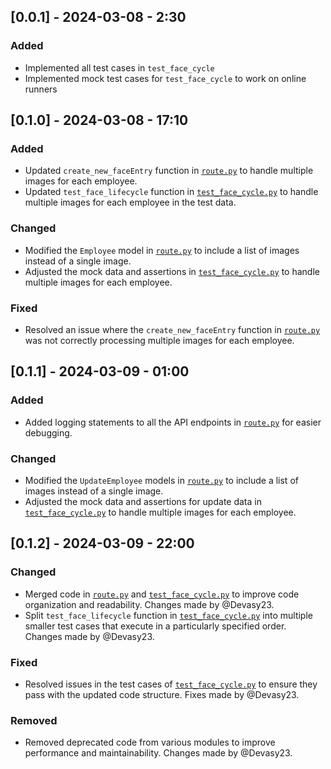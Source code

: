 ## [0.0.1] - 2024-03-08 - 2:30

### Added
- Implemented all test cases in `test_face_cycle`
- Implemented mock test cases for `test_face_cycle` to work on online runners

## [0.1.0] - 2024-03-08 - 17:10

### Added
- Updated `create_new_faceEntry` function in [`route.py`](route/route.py) to handle multiple images for each employee.
- Updated `test_face_lifecycle` function in [`test_face_cycle.py`](testing/test_face_cycle.py) to handle multiple images for each employee in the test data.

### Changed
- Modified the `Employee` model in [`route.py`](route/route.py) to include a list of images instead of a single image.
- Adjusted the mock data and assertions in [`test_face_cycle.py`](testing/test_face_cycle.py) to handle multiple images for each employee.

### Fixed
- Resolved an issue where the `create_new_faceEntry` function in [`route.py`](route/route.py) was not correctly processing multiple images for each employee.

## [0.1.1] - 2024-03-09 - 01:00

### Added
- Added logging statements to all the API endpoints in [`route.py`](route/route.py) for easier debugging.

### Changed
- Modified the `UpdateEmployee` models in [`route.py`](route/route.py) to include a list of images instead of a single image.
- Adjusted the mock data and assertions for update data in [`test_face_cycle.py`](testing/test_face_cycle.py) to handle multiple images for each employee.

## [0.1.2] - 2024-03-09 - 22:00

### Changed
- Merged code in [`route.py`](route/route.py) and [`test_face_cycle.py`](testing/test_face_cycle.py) to improve code organization and readability. Changes made by @Devasy23.
- Split `test_face_lifecycle` function in [`test_face_cycle.py`](testing/test_face_cycle.py) into multiple smaller test cases that execute in a particularly specified order. Changes made by @Devasy23.

### Fixed
- Resolved issues in the test cases of [`test_face_cycle.py`](testing/test_face_cycle.py) to ensure they pass with the updated code structure. Fixes made by @Devasy23.

### Removed
- Removed deprecated code from various modules to improve performance and maintainability. Changes made by @Devasy23.
